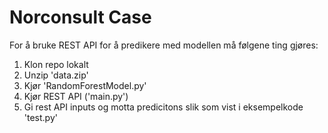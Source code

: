 # Norconsult Case

For å bruke REST API for å predikere med modellen må følgene ting gjøres:
1. Klon repo lokalt
2. Unzip 'data.zip'
3. Kjør 'RandomForestModel.py'
4. Kjør REST API ('main.py')
5. Gi rest API inputs og motta predicitons slik som vist i eksempelkode 'test.py'
